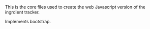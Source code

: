This is the core files used to create the web Javascript version of the ingrdient tracker.

Implements bootstrap.
